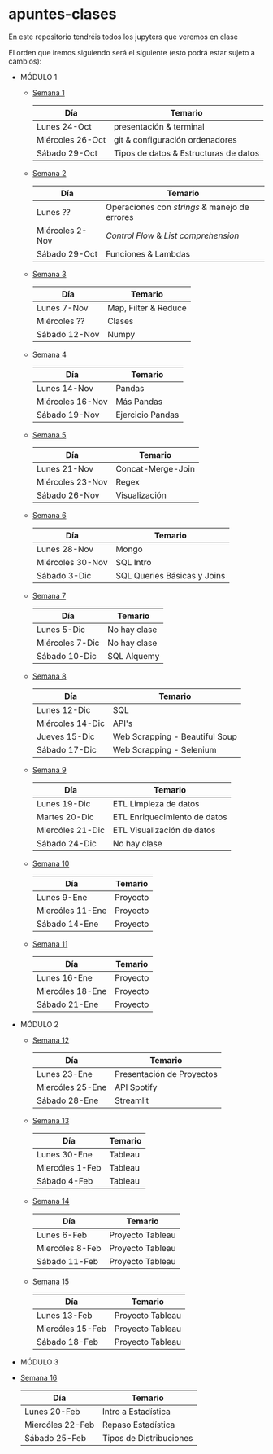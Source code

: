 # apuntes-clases
En este repositorio tendréis todos los jupyters que veremos en clase


El orden que iremos siguiendo será el siguiente (esto podrá estar sujeto a cambios):


- MÓDULO 1

  - [Semana 1](https://github.com/Ironhack-Data-Madrid-PartTime-Oct22/apuntes-clases/tree/main/semana-1)

    | Día  |  Temario |  
    |---|---|
    | Lunes 24-Oct  |  presentación & terminal |   
    | Miércoles 26-Oct  |  git & configuración ordenadores |   
    | Sábado 29-Oct  | Tipos de datos & Estructuras de datos  |  

  - [Semana 2](https://github.com/Ironhack-Data-Madrid-PartTime-Oct22/apuntes-clases/tree/main/semana-2)

    | Día  |  Temario |  
    |---|---|
    | Lunes ??  |  Operaciones con *strings* & manejo de errores |   
    | Miércoles 2-Nov  | *Control Flow* & *List comprehension* |   
    | Sábado 29-Oct  | Funciones & Lambdas  |  

  - [Semana 3](https://github.com/Ironhack-Data-Madrid-PartTime-Oct22/apuntes-clases/tree/main/semana-3)

    | Día  |  Temario |  
    |---|---|
    | Lunes 7-Nov |  Map, Filter & Reduce |   
    | Miércoles ??  | Clases|   
    | Sábado 12-Nov | Numpy  |  


  - [Semana 4](https://github.com/Ironhack-Data-Madrid-PartTime-Oct22/apuntes-clases/tree/main/semana-4)

    | Día  |  Temario |  
    |---|---|
    | Lunes 14-Nov| Pandas |   
    | Miércoles 16-Nov | Más Pandas|   
    | Sábado 19-Nov | Ejercicio Pandas  |  

  - [Semana 5](https://github.com/Ironhack-Data-Madrid-PartTime-Oct22/apuntes-clases/tree/main/semana-5)

    | Día  |  Temario |  
    |---|---|
    | Lunes 21-Nov| Concat-Merge-Join |   
    | Miércoles 23-Nov | Regex|   
    | Sábado 26-Nov | Visualización  |  

  - [Semana 6](https://github.com/Ironhack-Data-Madrid-PartTime-Oct22/apuntes-clases/tree/main/semana-6)

    | Día  |  Temario |  
    |---|---|
    | Lunes 28-Nov| Mongo |   
    | Miércoles 30-Nov | SQL Intro|   
    | Sábado 3-Dic | SQL Queries Básicas y Joins |  

  - [Semana 7](https://github.com/Ironhack-Data-Madrid-PartTime-Oct22/apuntes-clases/tree/main/semana-7)

    | Día  |  Temario |  
    |---|---|
    | Lunes 5-Dic| No hay clase |   
    | Miércoles 7-Dic | No hay clase|   
    | Sábado 10-Dic | SQL Alquemy  |  

  - [Semana 8](https://github.com/Ironhack-Data-Madrid-PartTime-Oct22/apuntes-clases/tree/main/semana-8)

    | Día  |  Temario |  
    |---|---|
    | Lunes 12-Dic| SQL |   
    | Miércoles 14-Dic | API's|
    | Jueves 15-Dic | Web Scrapping - Beautiful Soup|     
    | Sábado 17-Dic | Web Scrapping - Selenium  |  

  - [Semana 9](https://github.com/Ironhack-Data-Madrid-PartTime-Oct22/apuntes-clases/tree/main/semana-9)

    | Día  |  Temario |  
    |---|---|
    | Lunes 19-Dic| ETL Limpieza de datos |   
    | Martes 20-Dic | ETL Enriquecimiento de datos|
    | Miercóles 21-Dic | ETL Visualización de datos|     
    | Sábado 24-Dic | No hay clase  |  


  - [Semana 10]()

    | Día  |  Temario |  
    |---|---|
    | Lunes 9-Ene| Proyecto |   
    | Miercóles 11-Ene| Proyecto|     
    | Sábado 14-Ene | Proyecto  | 

  - [Semana 11]()
    
    | Día  |  Temario |  
    |---|---|
    | Lunes 16-Ene| Proyecto |   
    | Miercóles 18-Ene| Proyecto|     
    | Sábado 21-Ene | Proyecto  | 

- MÓDULO 2
  - [Semana 12](https://github.com/Ironhack-Data-Madrid-PartTime-Oct22/apuntes-clases/tree/main/semana-12/Streamlit)
    
    | Día  |  Temario |  
    |---|---|
    | Lunes 23-Ene| Presentación de Proyectos |   
    | Miercóles 25-Ene| API Spotify|     
    | Sábado 28-Ene | Streamlit  | 

  - [Semana 13]()
    
    | Día  |  Temario |  
    |---|---|
    | Lunes 30-Ene| Tableau |   
    | Miercóles 1-Feb| Tableau|     
    | Sábado 4-Feb | Tableau  | 

  - [Semana 14]()
    
    | Día  |  Temario |  
    |---|---|
    | Lunes 6-Feb| Proyecto Tableau |   
    | Miercóles 8-Feb| Proyecto Tableau|     
    | Sábado 11-Feb | Proyecto Tableau  | 

  - [Semana 15]()
    
    | Día  |  Temario |  
    |---|---|
    | Lunes 13-Feb| Proyecto Tableau |   
    | Miercóles 15-Feb| Proyecto Tableau|     
    | Sábado 18-Feb | Proyecto Tableau  | 

- MÓDULO 3
 - [Semana 16](https://github.com/Ironhack-Data-Madrid-PartTime-Oct22/apuntes-clases/tree/main/semana-16)
    
    | Día  |  Temario |  
    |---|---|
    | Lunes 20-Feb| Intro a Estadística |   
    | Miercóles 22-Feb| Repaso Estadística|     
    | Sábado 25-Feb | Tipos de Distribuciones  |
  
